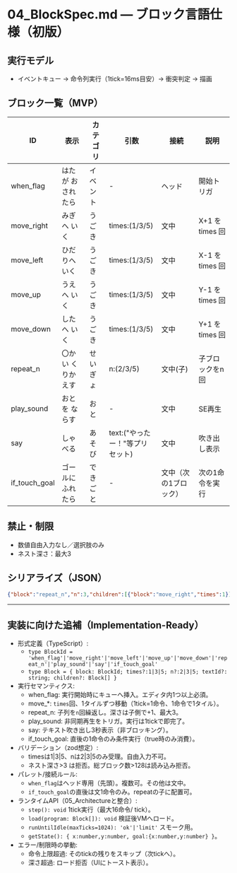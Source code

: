 # 04_BlockSpec.md — ブロック言語仕様（初版）

## 実行モデル
- イベントキュー → 命令列実行（1tick=16ms目安）→ 衝突判定 → 描画

## ブロック一覧（MVP）
|ID|表示|カテゴリ|引数|接続|説明|
|---|---|---|---|---|---|
|when_flag|はたが おされたら|イベント|-|ヘッド|開始トリガ|
|move_right|みぎへ いく|うごき|times:(1/3/5)|文中|X+1 を times 回|
|move_left|ひだりへ いく|うごき|times:(1/3/5)|文中|X-1 を times 回|
|move_up|うえへ いく|うごき|times:(1/3/5)|文中|Y-1 を times 回|
|move_down|したへ いく|うごき|times:(1/3/5)|文中|Y+1 を times 回|
|repeat_n|〇かい くりかえす|せいぎょ|n:(2/3/5)|文中(子)|子ブロックをn回|
|play_sound|おとを ならす|おと|-|文中|SE再生|
|say|しゃべる|あそび|text:("やったー！"等プリセット)|文中|吹き出し表示|
|if_touch_goal|ゴールに ふれたら|できごと|-|文中（次の1ブロック）|次の1命令を実行|

## 禁止・制限
- 数値自由入力なし／選択肢のみ
- ネスト深さ：最大3

## シリアライズ（JSON）
```json
{"block":"repeat_n","n":3,"children":[{"block":"move_right","times":1}]}
```

---

## 実装に向けた追補（Implementation-Ready）

- 形式定義（TypeScript）:
  - `type BlockId = 'when_flag'|'move_right'|'move_left'|'move_up'|'move_down'|'repeat_n'|'play_sound'|'say'|'if_touch_goal'`
  - `type Block = { block: BlockId; times?:1|3|5; n?:2|3|5; textId?: string; children?: Block[] }`
- 実行セマンティクス:
  - when_flag: 実行開始時にキューへ挿入。エディタ内1つ以上必須。
  - move_*: `times`回、1タイルずつ移動（1tick=1命令、1命令で1タイル）。
  - repeat_n: 子列を`n`回繰返し。深さは子側で+1、最大3。
  - play_sound: 非同期再生をトリガ。実行は1tickで即完了。
  - say: テキスト吹き出し3秒表示（非ブロッキング）。
  - if_touch_goal: 直後の1命令のみ条件実行（true時のみ消費）。
- バリデーション（zod想定）:
  - timesは1|3|5、nは2|3|5のみ受理。自由入力不可。
  - ネスト深さ>3 は拒否。総ブロック数>128は読み込み拒否。
- パレット/接続ルール:
  - `when_flag`はヘッド専用（先頭）。複数可。その他は文中。
  - `if_touch_goal`の直後は文1命令のみ。repeatの子に配置可。
- ランタイムAPI（05_Architectureと整合）:
  - `step(): void` 1tick実行（最大16命令/ tick）。
  - `load(program: Block[]): void` 検証後VMへロード。
  - `runUntilIdle(maxTicks=1024): 'ok'|'limit'` スモーク用。
  - `getState(): { x:number,y:number, goal:{x:number,y:number} }`。
- エラー/制限時の挙動:
  - 命令上限超過: そのtickの残りをスキップ（次tickへ）。
  - 深さ超過: ロード拒否（UIにトースト表示）。
